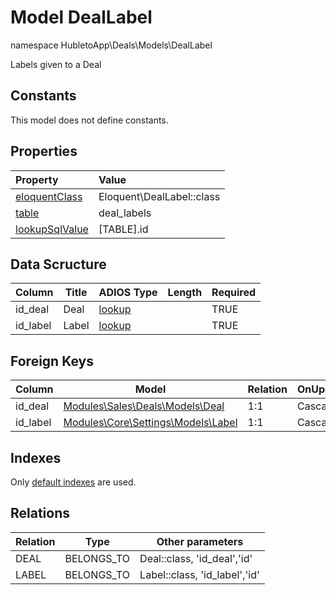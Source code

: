 # Model DealLabel

namespace HubletoApp\Deals\Models\DealLabel

Labels given to a Deal

## Constants

This model does not define constants.

## Properties

| Property                                                                                 | Value                     |
| :--------------------------------------------------------------------------------------- | :------------------------ |
| [eloquentClass](https://docs.wai.blue/adios-framework/models/properties#eloquentClass)   | Eloquent\DealLabel::class |
| [table](https://docs.wai.blue/adios-framework/models/properties#table)                   | deal_labels               |
| [lookupSqlValue](https://docs.wai.blue/adios-framework/models/properties#lookupSqlValue) | [TABLE].id                |

## Data Scructure

| Column   | Title | ADIOS Type                                                               | Length | Required |
| -------- | ----- | ------------------------------------------------------------------------ | ------ | -------- |
| id_deal  | Deal  | [lookup](https://docs.wai.blue/adios-framework/models/attributes#lookup) |        | TRUE     |
| id_label | Label | [lookup](https://docs.wai.blue/adios-framework/models/attributes#lookup) |        | TRUE     |

## Foreign Keys

| Column   | Model                                                                        | Relation | OnUpdate | OnDelete |
| -------- | ---------------------------------------------------------------------------- | -------- | -------- | -------- |
| id_deal  | [Modules\Sales\Deals\Models\Deal](deal)                                 | 1:1      | Cascade  | Restrict |
| id_label | [Modules\Core\Settings\Models\Label](../../../core/settings/models/label) | 1:1      | Cascade  | Restrict |

## Indexes

Only [default indexes](https://docs.wai.blue/adios-framework/default-indexes) are used.

## Relations

| Relation | Type       | Other parameters              |
| -------- | ---------- | ----------------------------- |
| DEAL     | BELONGS_TO | Deal::class, 'id_deal','id'   |
| LABEL    | BELONGS_TO | Label::class, 'id_label','id' |
